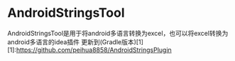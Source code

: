 # AndroidStringsTool
AndroidStringsTool是用于将android多语言转换为excel，也可以将excel转换为android多语言的idea插件
更新到(Gradle版本)[1]
[1]:https://github.com/peihua8858/AndroidStringsPlugin
